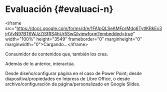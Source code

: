 # Evaluación {#evaluaci-n}

&lt;iframe src=&quot;https://docs.google.com/forms/d/e/1FAIpQLSeAMFprMdg6TytlKBkEx3jrtVvN97BT6WJzZjSfRS4hUr5SwQ/viewform?embedded=true&quot; width=&quot;100%&quot; height=&quot;3549&quot; frameborder=&quot;0&quot; marginheight=&quot;0&quot; marginwidth=&quot;0&quot;&gt;Cargando…&lt;/iframe&gt;

 Consumidor de contenidos que, también los crea.

 Además de lo anterior, interactúa.

 Desde diseño/configurar página en el caso de Power Point; desde diapositiva/propiedades en Impress de Libre Office, o desde archivo/configuración de página/personalizado en Google Slides.